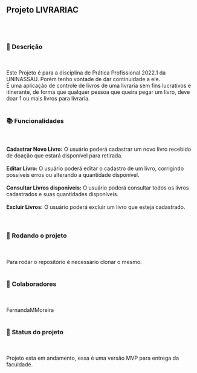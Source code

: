 <h2>Projeto LIVRARIAC</h2><br>
<br>
<h3>📝 Descrição </h3><br>
<br>
Este Projeto é para a disciplina de Prática Profissional 2022.1 da UNINASSAU. Porém tenho vontade de dar continuidade a ele. <br>
É uma aplicação de controle de livros de uma livraria sem fins lucrativos e itinerante, de forma que qualquer pessoa que queira pegar um livro, deve doar 1 ou mais livros para livraria.<br>
<br>
<h3>📚 Funcionalidades</h3><br>
<br>
<b>Cadastrar Novo Livro:</b> O usuário poderá cadastrar um novo livro recebido de doação que estará disponível para retirada.<br>
    <br>
<b>Editar Livro:</b> O usuário poderá editar o cadastro de um livro, corrigindo possíveis erros ou alterando a quantidade disponível.<br>
    <br>
<b>Consultar Livros disponíveis:</b> O usuário poderá consultar todos os livros cadastrados e suas quantidades disponíveis.<br>
    <br>
<b>Excluir Livros:</b> O usuário poderá excluir um livro que esteja cadastrado.<br>
    <br>
<br>
<h3>🚀 Rodando o projeto</h3><br>
<br>
Para rodar o repositório é necessário clonar o mesmo.<br>
<br>

 <h3> 🤝 Colaboradores</h3><br>
  <br>
FernandaMMoreira<br>
<br>
  <h3>🎯 Status do projeto</h3><br>
  <br>
  Projeto esta em andamento, essa é uma versão MVP para entrega da faculdade.<br>
